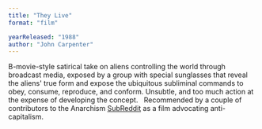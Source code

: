 ```yaml
---
title: "They Live"
format: "film"

yearReleased: "1988"
author: "John Carpenter"
---
```

B-movie-style satirical take on aliens  controlling the world through broadcast media, exposed by a group  with special sunglasses that reveal the aliens' true form and expose  the ubiquitous subliminal commands to obey, consume, reproduce, and  conform. Unsubtle, and too much action at the expense of developing  the concept.
 
Recommended by a couple of contributors to the  Anarchism <a href="https://www.reddit.com/r/Anarchism/comments/2a2r93/can_we_compile_a_list_of_the_top_films_advocating/"> SubReddit</a> as a film advocating anti-capitalism.